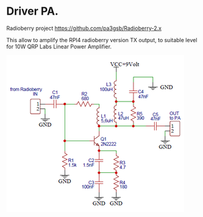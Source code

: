 # Driver PA.

Radioberry project
https://github.com/pa3gsb/Radioberry-2.x

This allow to amplify the RPI4 radioberry version TX output, to suitable level for 10W QRP Labs Linear Power Amplifier.

![schema](https://github.com/iz7vii/Radioberry-Filters-Interface-Fork/blob/master/pa%20driver/pa-driver/Schematic%20DRIVER%20PA.png)


